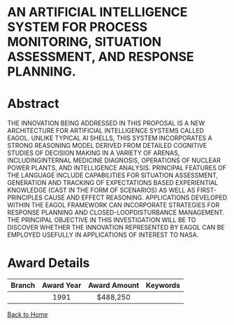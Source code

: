 
AN ARTIFICIAL INTELLIGENCE SYSTEM FOR PROCESS MONITORING, SITUATION ASSESSMENT, AND RESPONSE PLANNING.
======================================================================================================

# Abstract


THE INNOVATION BEING ADDRESSED IN THIS PROPOSAL IS A NEW ARCHITECTURE FOR ARTIFICIAL INTELLIGENCE SYSTEMS CALLED EAGOL. UNLIKE TYPICAL AI SHELLS, THIS SYSTEM INCORPORATES A STRONG REASONING MODEL DERIVED FROM DETAILED COGNITIVE STUDIES OF DECISION MAKING IN A VARIETY OF ARENAS, INCLUDINGINTERNAL MEDICINE DIAGNOSIS, OPERATIONS OF NUCLEAR POWER PLANTS, AND INTELLIGENCE ANALYSIS. PRINCIPAL FEATURES OF THE LANGUAGE INCLUDE CAPABILITIES FOR SITUATION ASSESSMENT, GENERATION AND TRACKING OF EXPECTATIONS BASED EXPERIENTIAL KNOWLEDGE (CAST IN THE FORM OF SCENARIOS) AS WELL AS FIRST-PRINCIPLES CAUSE AND EFFECT REASONING. APPLICATIONS DEVELOPED WITHIN THE EAGOL FRAMEWORK CAN INCORPORATE STRATEGIES FOR RESPONSE PLANNING AND CLOSED-LOOPDISTURBANCE MANAGEMENT. THE PRINCIPAL OBJECTIVE IN THIS INVESTIGATION WILL BE TO DISCOVER WHETHER THE INNOVATION REPRESENTED BY EAGOL CAN BE EMPLOYED USEFULLY IN APPLICATIONS OF INTEREST TO NASA.  

# Award Details

|Branch|Award Year|Award Amount|Keywords|
| :---: | :---: | :---: | :---: |
||1991|$488,250||
  
  


[Back to Home](https://github.com/chrischow/dod_sbir_awards#129)